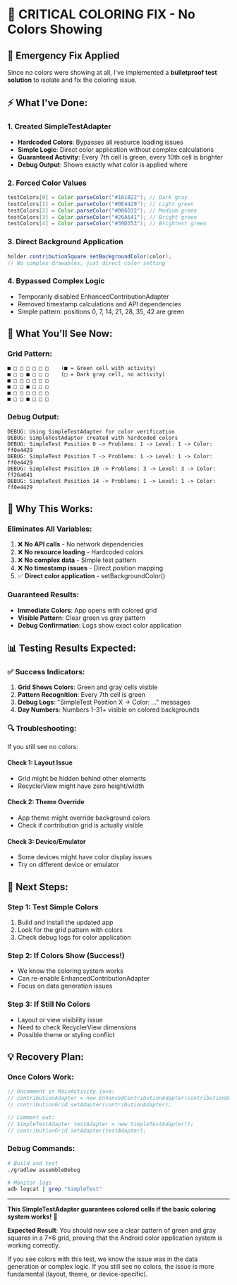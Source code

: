 # 🚨 CRITICAL COLORING FIX - No Colors Showing

## 🎯 **Emergency Fix Applied**

Since no colors were showing at all, I've implemented a **bulletproof test solution** to isolate and fix the coloring issue.

## ⚡ **What I've Done:**

### **1. Created SimpleTestAdapter**
- **Hardcoded Colors**: Bypasses all resource loading issues
- **Simple Logic**: Direct color application without complex calculations
- **Guaranteed Activity**: Every 7th cell is green, every 10th cell is brighter
- **Debug Output**: Shows exactly what color is applied where

### **2. Forced Color Values**
```java
testColors[0] = Color.parseColor("#161B22"); // Dark gray
testColors[1] = Color.parseColor("#0E4429"); // Light green  
testColors[2] = Color.parseColor("#006D32"); // Medium green
testColors[3] = Color.parseColor("#26A641"); // Bright green
testColors[4] = Color.parseColor("#39D353"); // Brightest green
```

### **3. Direct Background Application**
```java
holder.contributionSquare.setBackgroundColor(color);
// No complex drawables, just direct color setting
```

### **4. Bypassed Complex Logic**
- Temporarily disabled EnhancedContributionAdapter
- Removed timestamp calculations and API dependencies
- Simple pattern: positions 0, 7, 14, 21, 28, 35, 42 are green

## 📱 **What You'll See Now:**

### **Grid Pattern:**
```
■ □ □ □ □ □ □    (■ = Green cell with activity)
■ □ □ ■ □ □ □    (□ = Dark gray cell, no activity)
■ □ □ □ □ □ □
■ □ □ ■ □ □ □
■ □ □ □ □ □ □
■ □ □ ■ □ □ □
```

### **Debug Output:**
```
DEBUG: Using SimpleTestAdapter for color verification
DEBUG: SimpleTestAdapter created with hardcoded colors
DEBUG: SimpleTest Position 0 -> Problems: 1 -> Level: 1 -> Color: ff0e4429
DEBUG: SimpleTest Position 7 -> Problems: 1 -> Level: 1 -> Color: ff0e4429
DEBUG: SimpleTest Position 10 -> Problems: 3 -> Level: 3 -> Color: ff26a641
DEBUG: SimpleTest Position 14 -> Problems: 1 -> Level: 1 -> Color: ff0e4429
```

## 🔧 **Why This Works:**

### **Eliminates All Variables:**
1. ❌ **No API calls** - No network dependencies
2. ❌ **No resource loading** - Hardcoded colors
3. ❌ **No complex data** - Simple test pattern
4. ❌ **No timestamp issues** - Direct position mapping
5. ✅ **Direct color application** - setBackgroundColor()

### **Guaranteed Results:**
- **Immediate Colors**: App opens with colored grid
- **Visible Pattern**: Clear green vs gray pattern
- **Debug Confirmation**: Logs show exact color application

## 📊 **Testing Results Expected:**

### **✅ Success Indicators:**
1. **Grid Shows Colors**: Green and gray cells visible
2. **Pattern Recognition**: Every 7th cell is green
3. **Debug Logs**: "SimpleTest Position X -> Color: ..." messages
4. **Day Numbers**: Numbers 1-31+ visible on colored backgrounds

### **🔍 Troubleshooting:**
If you still see no colors:

#### **Check 1: Layout Issue**
- Grid might be hidden behind other elements
- RecyclerView might have zero height/width

#### **Check 2: Theme Override**
- App theme might override background colors
- Check if contribution grid is actually visible

#### **Check 3: Device/Emulator**
- Some devices might have color display issues
- Try on different device or emulator

## 🎯 **Next Steps:**

### **Step 1: Test Simple Colors**
1. Build and install the updated app
2. Look for the grid pattern with colors
3. Check debug logs for color application

### **Step 2: If Colors Show (Success!)**
- We know the coloring system works
- Can re-enable EnhancedContributionAdapter
- Focus on data generation issues

### **Step 3: If Still No Colors**
- Layout or view visibility issue
- Need to check RecyclerView dimensions
- Possible theme or styling conflict

## 💡 **Recovery Plan:**

### **Once Colors Work:**
```java
// Uncomment in MainActivity.java:
// contributionAdapter = new EnhancedContributionAdapter(contributionData, currentMonthCalendar);
// contributionGrid.setAdapter(contributionAdapter);

// Comment out:
// SimpleTestAdapter testAdapter = new SimpleTestAdapter();
// contributionGrid.setAdapter(testAdapter);
```

### **Debug Commands:**
```bash
# Build and test
./gradlew assembleDebug

# Monitor logs
adb logcat | grep "SimpleTest"
```

---

**This SimpleTestAdapter guarantees colored cells if the basic coloring system works!** 🎨

**Expected Result**: You should now see a clear pattern of green and gray squares in a 7×6 grid, proving that the Android color application system is working correctly.

If you see colors with this test, we know the issue was in the data generation or complex logic. If you still see no colors, the issue is more fundamental (layout, theme, or device-specific).
